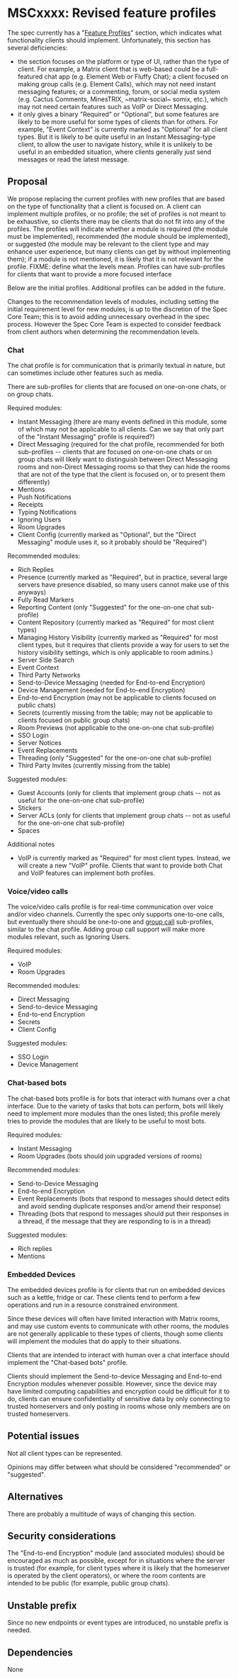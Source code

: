# MSCxxxx: Revised feature profiles

The spec currently has a "[Feature
Profiles](https://spec.matrix.org/unstable/client-server-api/#feature-profiles)"
section, which indicates what functionality clients should implement.
Unfortunately, this section has several deficiencies:

- the section focuses on the platform or type of UI, rather than the type of
  client.  For example, a Matrix client that is web-based could be a
  full-featured chat app (e.g. Element Web or Fluffy Chat); a client focused on
  making group calls (e.g. Element Calls), which may not need instant messaging
  features; or a commenting, forum, or social media system (e.g. Cactus
  Comments, MinesTRIX, ~matrix-social~ somix, etc.), which may not need certain
  features such as VoIP or Direct Messaging.
- it only gives a binary "Required" or "Optional", but some features are likely
  to be more useful for some types of clients than for others.  For example,
  "Event Context" is currently marked as "Optional" for all client types.  But
  it is likely to be quite useful in an Instant Messaging-type client, to allow
  the user to navigate history, while it is unlikely to be useful in an
  embedded situation, where clients generally just send messages or read the
  latest message.

## Proposal

We propose replacing the current profiles with new profiles that are based on
the type of functionality that a client is focused on.  A client can implement
multiple profiles, or no profile; the set of profiles is not meant to be
exhaustive, so clients there may be clients that do not fit into any of the
profiles.  The profiles will indicate whether a module is required (the module
must be implemented), recommended (the module should be implemented), or
suggested (the module may be relevant to the client type and may enhance user
experience, but many clients can get by without implementing them); if a module
is not mentioned, it is likely that it is not relevant for the profile.  FIXME:
define what the levels mean.  Profiles can have sub-profiles for clients that
want to provide a more focused interface

Below are the initial profiles.  Additional profiles can be added in the
future.

Changes to the recommendation levels of modules, including setting the initial
requirement level for new modules, is up to the discretion of the Spec Core
Team; this is to avoid adding unnecessary overhead in the spec process.
However the Spec Core Team is expected to consider feedback from client authors
when determining the recommendation levels.

### Chat

The chat profile is for communication that is primarily textual in nature, but
can sometimes include other features such as media.

There are sub-profiles for clients that are focused on one-on-one chats, or on
group chats.

Required modules:

- Instant Messaging (there are many events defined in this module, some of
  which may not be applicable to all clients.  Can we say that only part of the
  "Instant Messaging" profile is required?)
- Direct Messaging (required for the chat profile, recommended for both
  sub-profiles -- clients that are focused on one-on-one chats or on group
  chats will likely want to distinguish between Direct Messaging rooms and
  non-Direct Messaging rooms so that they can hide the rooms that are not
  of the type that the client is focused on, or to present them differently)
- Mentions
- Push Notifications
- Receipts
- Typing Notifications
- Ignoring Users
- Room Upgrades
- Client Config (currently marked as "Optional", but the "Direct Messaging"
  module uses it, so it probably should be "Required")

Recommended modules:

- Rich Replies
- Presence (currently marked as "Required", but in practice, several large
  servers have presence disabled, so many users cannot make use of this
  anyways)
- Fully Read Markers
- Reporting Content (only "Suggested" for the one-on-one chat sub-profile)
- Content Repository (currently marked as "Required" for most client types)
- Managing History Visibility (currently marked as "Required" for most client
  types, but it requires that clients provide a way for users to set the
  history visibility settings, which is only applicable to room admins.)
- Server Side Search
- Event Context
- Third Party Networks
- Send-to-Device Messaging (needed for End-to-end Encryption)
- Device Management (needed for End-to-end Encryption)
- End-to-end Encryption (may not be applicable to clients focused on public chats)
- Secrets (currently missing from the table; may not be applicable to clients
  focused on public group chats)
- Room Previews (not applicable to the one-on-one chat sub-profile)
- SSO Login
- Server Notices
- Event Replacements
- Threading (only "Suggested" for the one-on-one chat sub-profile)
- Third Party Invites (currently missing from the table)

Suggested modules:
- Guest Accounts (only for clients that implement group chats -- not as useful
  for the one-on-one chat sub-profile)
- Stickers
- Server ACLs (only for clients that implement group chats -- not as useful for
  the one-on-one chat sub-profile)
- Spaces

Additional notes
- VoIP is currently marked as "Required" for most client types.  Instead, we
  will create a new "VoIP" profile.  Clients that want to provide both Chat and
  VoIP features can implement both profiles.

### Voice/video calls

The voice/video calls profile is for real-time communication over voice and/or
video channels.  Currently the spec only supports one-to-one calls, but
eventually there should be one-to-one and [group
call](https://github.com/matrix-org/matrix-spec-proposals/pull/3401)
sub-profiles, similar to the chat profile.  Adding group call support will make
more modules relevant, such as Ignoring Users.

Required modules:

- VoIP
- Room Upgrades

Recommended modules:

- Direct Messaging
- Send-to-device Messaging
- End-to-end Encryption
- Secrets
- Client Config

Suggested modules:

- SSO Login
- Device Management

### Chat-based bots

The chat-based bots profile is for bots that interact with humans over a chat
interface.  Due to the variety of tasks that bots can perform, bots will likely
need to implement more modules than the ones listed; this profile merely tries
to provide the modules that are likely to be useful to most bots.

Required modules:

- Instant Messaging
- Room Upgrades (bots should join upgraded versions of rooms)

Recommended modules:

- Send-to-Device Messaging
- End-to-end Encryption
- Event Replacements (bots that respond to messages should detect edits and
  avoid sending duplicate responses and/or amend their response)
- Threading (bots that respond to messages should put their responses in a
  thread, if the message that they are responding to is in a thread)

Suggested modules:

- Rich replies
- Mentions

### Embedded Devices

The embedded devices profile is for clients that run on embedded devices such
as a kettle, fridge or car.  These clients tend to perform a few operations and
run in a resource constrained environment.

Since these devices will often have limited interaction with Matrix rooms, and
may use custom events to communicate with other rooms, the modules are not
generally applicable to these types of clients, though some clients will
implement the modules that do apply to their situations.

Clients that are intended to interact with human over a chat interface should
implement the "Chat-based bots" profile.

Clients should implement the Send-to-device Messaging and End-to-end Encryption
modules whenever possible.  However, since the device may have limited
computing capabilities and encryption could be difficult for it to do, clients
can ensure confidentiality of sensitive data by only connecting to trusted
homeservers and only posting in rooms whose only members are on trusted
homeservers.

## Potential issues

Not all client types can be represented.

Opinions may differ between what should be considered "recommended" or
"suggested".

## Alternatives

There are probably a multitude of ways of changing this section.

## Security considerations

The "End-to-end Encryption" module (and associated modules) should be
encouraged as much as possible, except for in situations where the server is
trusted (for example, for client types where it is likely that the homeserver
is operated by the client operators), or where the room contents are intended
to be public (for example, public group chats).

## Unstable prefix

Since no new endpoints or event types are introduced, no unstable prefix is needed.

## Dependencies

None
